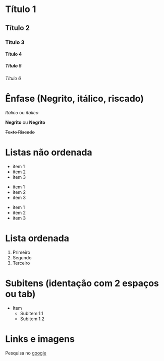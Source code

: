 # Título 1
## Título 2
### Título 3
#### Título 4
##### Título 5
###### Título 6

# Ênfase (Negrito, itálico, riscado)
*Itálico* ou _itálico_

**Negrito** ou __Negrito__

~~Texto Riscado~~

# Listas não ordenada

* item 1
* item 2
* item 3

- item 1
- item 2
- item 3

+ item 1
+ item 2
+ item 3

# Lista ordenada

1. Primeiro
2. Segundo
3. Terceiro

# Subitens (identação com 2 espaços ou tab)
- Item
    - Subitem 1.1
    - Subitem 1.2

# Links e imagens

Pesquisa no [google](https://www.google.com) 

